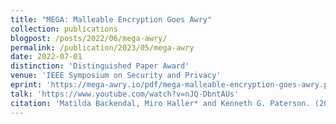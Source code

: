 ```yaml
---
title: "MEGA: Malleable Encryption Goes Awry"
collection: publications
blogpost: /posts/2022/06/mega-awry/
permalink: /publication/2023/05/mega-awry
date: 2022-07-01
distinction: 'Distinguished Paper Award'
venue: 'IEEE Symposium on Security and Privacy'
eprint: 'https://mega-awry.io/pdf/mega-malleable-encryption-goes-awry.pdf'
talk: 'https://www.youtube.com/watch?v=nJQ-DbntAUs'
citation: 'Matilda Backendal, Miro Haller* and Kenneth G. Paterson. (2023). &quot;MEGA: Malleable Encryption Goes Awry&quot; <i>IEEE S&amp;P 2023</i>.'
---
```

